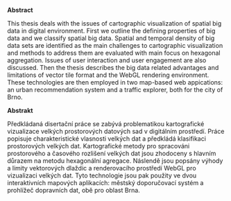 **Abstract**

This thesis deals with the issues of cartographic visualization of spatial big data in digital environment. First we outline the defining properties of big data and we classify spatial big data. Spatial and temporal density of big data sets are identified as the main challenges to cartographic visualization and methods to address them are evaluated with main focus on hexagonal aggregation. Issues of user interaction and user engagement are also discussed. Then the thesis describes the big data related advantages and limitations of vector tile format and the WebGL rendering environment. These technologies are then employed in two map-based web appications: an urban recommendation system and a traffic explorer, both for the city of Brno.


**Abstrakt**

Předkládaná disertační práce se zabývá problematikou kartografické vizualizace velkých prostorových datových sad v digitálním prostředí. Práce popisuje charakteristické vlasnosti velkých dat a předkládá klasifikaci prostorových velkých dat. Kartografické metody pro spracováni prostorového a časového rozlišení velkých dat jsou zhodoceny s hlavním důrazem na metodu hexagonální agregace. Náslendě jsou popsány výhody a limity vektorových dlaždic a renderovacího prostředí WebGL pro vizualizaci velkých dat. Tyto technologie jsou pak použity ve dvou interaktivních mapových aplikacích: městský doporučovací systém a prohlížeč dopravních dat, obě pro oblast Brna.

